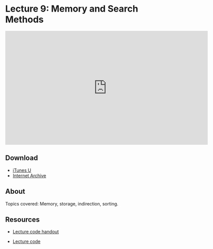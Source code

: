 # Lecture 9: Memory and Search Methods

<iframe width="640" height="360" src="http://www.youtube.com/embed/6wTuOMgTrU4?feature=player_detailpage" frameborder="0" allowfullscreen></iframe>

## Download

- [iTunes U](http://itunes.apple.com/us/itunes-u/lecture-9-memory-search-methods/id499270153?i=110101034)
- [Internet Archive](http://www.archive.org/download/MIT6.00SCS11/MIT6_00SCS11_lec09_300k.mp4)

## About

Topics covered: Memory, storage, indirection, sorting.



## Resources

- [Lecture code handout](http://ocw.mit.edu/courses/electrical-engineering-and-computer-science/6-00sc-introduction-to-computer-science-and-programming-spring-2011/unit-1/lecture-9-memory-and-search-methods/MIT6_00SCS11_lec09.pdf)

- [Lecture code](http://ocw.mit.edu/courses/electrical-engineering-and-computer-science/6-00sc-introduction-to-computer-science-and-programming-spring-2011/unit-1/lecture-9-memory-and-search-methods/lec09.py)



<script>
function hide(id)
{
    document.getElementById(id).style.display = 'none';
}

function show(id)
{
    document.getElementById(id).style.display = 'block';
}
</script>



